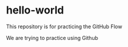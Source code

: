 # hello-world
This repository is for practicing the GitHub Flow


We are trying to practice using Github
